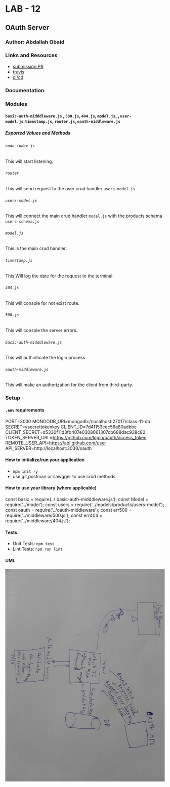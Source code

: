 # LAB - 12

<!-- ## Project: Project Name Here -->
## OAuth Server

### Author: Abdallah Obaid

### Links and Resources

* [submission PR](https://github.com/Abdallah-401-advanced-javascript/auth-server/pull/1)
* [travis](https://github.com/Abdallah-401-advanced-javascript/auth-server/pull/1/checks?check_run_id=748237352)
* [ci/cd](https://github.com/Abdallah-401-advanced-javascript/auth-server/runs/748237605?check_suite_focus=true)
<!-- - [back-end server url](http://xyz.com) (when applicable) -->
<!-- * [front-end application](https://abdallah-lab-00.herokuapp.com/)  -->

### Documentation
<!-- * [jsdoc](https://abdallah-lab-00.herokuapp.com/docs/) -->
<!-- * [swagger](https://app.swaggerhub.com/apis/AbdallahObaid/class-06/0.1)  -->

### Modules
#### `basic-auth-midddleware.js` , `500.js`, `404.js`, `model.js`, , `user-model.js`,`timestamp.js`, `router.js`, `oauth-middleware.js` 
##### Exported Values and Methods

###### `node index.js `
This will start listening.
###### `router`
This will send request to the user crud handler `users-model.js`
###### `users-model.js`
This will connect the main crud handler `model.js` with the products schema `users-schema.js`
###### `model.js`
This is the main crud handler.
###### `timestamp.js`
This Will log the date for the request to the terminal. 
###### `404.js`
This will console for not exist route.
###### `500.js`
This will console the server errors.
###### `basic-auth-midddleware.js`
This will authinticate the login process
###### `oauth-middleware.js`
This will make an authorization for the client from third-party.

### Setup

#### `.env` requirements 
PORT=3030
MONGODB_URI=mongodb://localhost:27017/class-11-db
SECRET=ysecrettokenkey
CLIENT_ID=7d4f153cec56a80adbbc
CLIENT_SECRET=d5330f11d3fb407e0308061307cb688dac938c82
TOKEN_SERVER_URL=https://github.com/login/oauth/access_token
REMOTE_USER_API=https://api.github.com/user
API_SERVER=http://localhost:3030/oauth


#### How to initialize/run your application 

* `npm init -y`
*  use git,postman or sawgger to use crud methods.

#### How to use your library (where applicable)
<!-- * use const lib=require('lib') -->
const basic = require(../'basic-auth-midddleware.js');
const Model = require('../model');
const users = require('../models/products/users-model');
const oauth = require('../oauth-middleware');
const err500 = require('../middleware/500.js');
const err404 = require('../middleware/404.js');

#### Tests

* Unit Tests: `npm test`
* Lint Tests: `npm run lint`

<!-- Incomplete Tests: -->

#### UML

![UML Diagram](whiteboardclass12.jpg)
